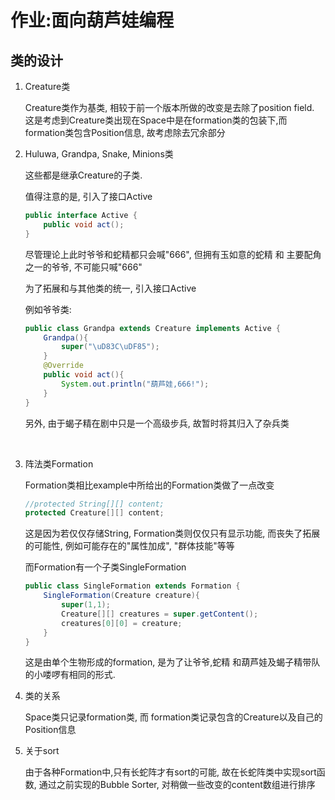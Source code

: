 # 作业:面向葫芦娃编程

## 类的设计

1. Creature类

   Creature类作为基类, 相较于前一个版本所做的改变是去除了position field. 这是考虑到Creature类出现在Space中是在formation类的包装下,而formation类包含Position信息, 故考虑除去冗余部分

2. Huluwa, Grandpa, Snake, Minions类

   这些都是继承Creature的子类.

   值得注意的是, 引入了接口Active

   ```java
   public interface Active {
       public void act();
   }
   ```

   尽管理论上此时爷爷和蛇精都只会喊"666", 但拥有玉如意的蛇精 和 主要配角之一的爷爷, 不可能只喊"666"

   为了拓展和与其他类的统一, 引入接口Active

   例如爷爷类:

   ```java
   public class Grandpa extends Creature implements Active {
       Grandpa(){
           super("\uD83C\uDF85");
       }
       @Override
       public void act(){
           System.out.println("葫芦娃,666!");
       }
   }
   ```

   另外, 由于蝎子精在剧中只是一个高级步兵, 故暂时将其归入了杂兵类

   ​

3. 阵法类Formation

   Formation类相比example中所给出的Formation类做了一点改变

   ``` java
   //protected String[][] content;
   protected Creature[][] content;
   ```

   这是因为若仅仅存储String, Formation类则仅仅只有显示功能, 而丧失了拓展的可能性, 例如可能存在的"属性加成", "群体技能"等等

   而Formation有一个子类SingleFormation

   ``` java
   public class SingleFormation extends Formation {
       SingleFormation(Creature creature){
           super(1,1);
           Creature[][] creatures = super.getContent();
           creatures[0][0] = creature;
       }
   }
   ```

   这是由单个生物形成的formation, 是为了让爷爷,蛇精 和葫芦娃及蝎子精带队的小喽啰有相同的形式.

4. 类的关系

   Space类只记录formation类, 而 formation类记录包含的Creature以及自己的Position信息

5. 关于sort

   由于各种Formation中,只有长蛇阵才有sort的可能, 故在长蛇阵类中实现sort函数, 通过之前实现的Bubble Sorter, 对稍做一些改变的content数组进行排序